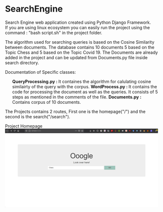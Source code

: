 # SearchEngine

Search Engine web application created using Python Django Framework.<br>
If you are using linux ecosystem you can easily run the project using the command : "bash script.sh" in the project folder.<br>

The algorithm used for searching queries is based on the Cosine Similarity between documents. The database contains 10 documents 5 based on the Topic Chess and 5 based on the Topic Covid 19. The Documents are already added in the project and can be updated from Documents.py file inside search directory.<br>

Documentation of Specific classes:
<ol>
<l1><b>QueryProcessing.py : </b> It containes the algorithm for calulating cosine similairty of the query with the corpus.</li>
<l1><b>WordProcess.py : </b> It contains the code for processing the document as well as the queries. It consists of 5 steps as mentioned in the comments of the file.</li>
<l1><b>Documents.py : </b> Contains corpus of 10 documents.</li>
</ol>

The Projects contains 2 routes, First one is the homepage("/") and the second is the search("/search").

Project Homepage<br>
![Homepage image](https://github.com/mufaddalnaya/SearchEngine/blob/master/Homepage.png?raw=true)


